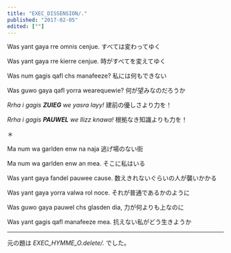 ```yaml
---
title: "EXEC_DISSENSION/."
published: "2017-02-05"
edited: [""]
---
```


Was yant gaya rre omnis cenjue.
すべては変わってゆく

Was yant gaya rre kierre cenjue.
時がすべてを変えてゆく

Was num gagis qafl chs manafeeze?
私には何もできない

Was guwo gaya qafl yorra wearequewie?
何が望みなのだろうか

*Rrha i gagis **ZUIEG** we yasra layy!*
建前の優しさより力を！

*Rrha i gagis **PAUWEL** we llizz knawa!*
根拠なき知識よりも力を！

＊

Ma num wa garlden enw na naja
逃げ場のない街

Ma num wa garlden enw an mea.
そこに私はいる

Was yant gaya fandel pauwee cause.
数えきれないぐらいの人が襲いかかる

Was yant gaya yorra valwa rol noce.
それが普通であるかのように

Was guwo gaya pauwel chs glasden dia,
力が何よりも上なのに

Was yant gagis qafl manafeeze mea.
抗えない私がどう生きようか

---

元の題は *EXEC_HYMME_O.delete/.* でした。
